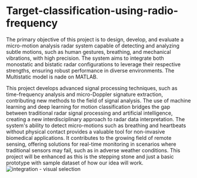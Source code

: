 # Target-classification-using-radio-frequency

The primary objective of this project is to design, develop, and evaluate a micro-motion analysis radar system capable of detecting and analyzing subtle motions, such as human gestures, breathing, and mechanical vibrations, with high precision. The system aims to integrate both monostatic and bistatic radar configurations to leverage their respective strengths, ensuring robust performance in diverse environments. The Multistatic model is nade on MATLAB.

This project develops advanced signal processing techniques, such as time-frequency analysis and micro-Doppler signature extraction, contributing new methods to the field of signal analysis. The use of machine learning and deep learning for motion classification bridges the gap between traditional radar signal processing and artificial intelligence, creating a new interdisciplinary approach to radar data interpretation. The system's ability to detect micro-motions such as breathing and heartbeats without physical contact provides a valuable tool for non-invasive biomedical applications.
It contributes to the growing field of remote sensing, offering solutions for real-time monitoring in scenarios where traditional sensors may fail, such as in adverse weather conditions.
This project will be enhanced as this is the stepping stone and just a basic prototype with sample dataset of how our idea will work.
![integration - visual selection](https://github.com/user-attachments/assets/59e1b542-57b9-4e6b-97b7-1ccc5552e8e8)
